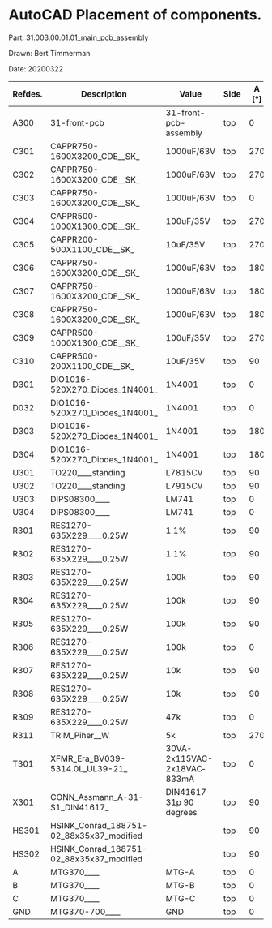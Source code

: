 # AutoCAD Placement of components.

Part: 31.003.00.01.01_main_pcb_assembly

Drawn: Bert Timmerman

Date: 20200322

| Refdes. | Description                              | Value                      | Side   | A [°] | X [mm]  | Y [mm]  | Z [mm]  | H [mm]  | X [mils] | Y [mils] | X [mm]  | Y [mm]  | Z [mm]  |
|---------|------------------------------------------|----------------------------|--------|-------|---------|---------|---------|---------|----------|----------|---------|---------|---------|
| A300    | 31-front-pcb                             | 31-front-pcb-assembly      | top    |     0 |  18.500 |   5.000 |   0.000 |   0.000 |      728 |      197 |  18.415 |   4.445 | 0.000 |
| C301    | CAPPR750-1600X3200_CDE__SK_              | 1000uF/63V                 | top    |   270 | 124.000 |  18.000 |   0.000 |  32.000 |     4882 |      709 | 123.825 |  17.780 | 0.000 |
| C302    | CAPPR750-1600X3200_CDE__SK_              | 1000uF/63V                 | top    |   270 | 104.500 |  18.000 |   0.000 |  32.000 |     4114 |      709 | 104.775 |  17.780 | 0.000 |
| C303    | CAPPR750-1600X3200_CDE__SK_              | 1000uF/63V                 | top    |     0 |  79.000 |  20.000 |   0.000 |  32.000 |     3110 |      787 |  78.740 |  19.685 | 0.000 |
| C304    | CAPPR500-1000X1300_CDE__SK_              | 100uF/35V                  | top    |   270 |  67.000 |  42.500 |   0.000 |  13.000 |     2638 |     1673 |  67.310 |  41.910 | 0.000 |
| C305    | CAPPR200-500X1100_CDE__SK_               | 10uF/35V                   | top    |   270 |  88.500 |   7.500 |   0.000 |  11.000 |     3484 |      295 |  88.265 |   6.985 | 0.000 |
| C306    | CAPPR750-1600X3200_CDE__SK_              | 1000uF/63V                 | top    |   180 |  79.000 |  40.000 |   0.000 |  32.000 |     3110 |     1575 |  78.740 |  40.005 | 0.000 |
| C307    | CAPPR750-1600X3200_CDE__SK_              | 1000uF/63V                 | top    |   180 |  79.000 |  60.000 |   0.000 |  32.000 |     3110 |     2362 |  78.740 |  59.690 | 0.000 |
| C308    | CAPPR750-1600X3200_CDE__SK_              | 1000uF/63V                 | top    |   180 |  79.000 |  80.000 |   0.000 |  32.000 |     3110 |     3150 |  78.740 |  80.010 | 0.000 |
| C309    | CAPPR500-1000X1300_CDE__SK_              | 100uF/35V                  | top    |   270 |  67.000 |  57.500 |   0.000 |  13.000 |     2638 |     2264 |  67.310 |  57.150 | 0.000 |
| C310    | CAPPR500-200X1100_CDE__SK_               | 10uF/35V                   | top    |    90 | 114.000 |   7.500 |   0.000 |  11.000 |     4488 |      295 | 114.300 |   6.985 | 0.000 |
| D301    | DIO1016-520X270_Diodes_1N4001_           | 1N4001                     | top    |     0 | 138.500 |  22.500 |   0.000 |   0.000 |     5453 |      886 | 138.430 |  22.225 | 0.000 |
| D032    | DIO1016-520X270_Diodes_1N4001_           | 1N4001                     | top    |     0 | 138.500 |  17.500 |   0.000 |   0.000 |     5453 |      689 | 138.430 |  17.145 | 0.000 |
| D303    | DIO1016-520X270_Diodes_1N4001_           | 1N4001                     | top    |   180 | 138.500 |  12.500 |   0.000 |   0.000 |     5453 |      492 | 138.430 |  12.065 | 0.000 |
| D304    | DIO1016-520X270_Diodes_1N4001_           | 1N4001                     | top    |   180 | 138.500 |   7.500 |   0.000 |   0.000 |     5453 |      295 | 138.430 |   6.985 | 0.000 |
| U301    | TO220____standing                        | L7815CV                    | top    |    90 |  65.000 |  29.210 |   7.050 |   0.000 |     2559 |     1150 |  64.770 |  29.210 | 7.050 |
| U302    | TO220____standing                        | L7915CV                    | top    |    90 |  65.000 |  71.000 |   7.050 |   0.000 |     2559 |     2795 |  64.770 |  70.485 | 7.050 |
| U303    | DIPS08300____                            | LM741                      | top    |     0 |  28.000 |  50.500 |   0.000 |   0.000 |     1102 |     1988 |  27.940 |  50.165 | 0.000 |
| U304    | DIPS08300____                            | LM741                      | top    |     0 |  30.500 |  28.000 |   0.000 |   0.000 |     1201 |     1102 |  30.480 |  27.940 | 0.000 |
| R301    | RES1270-635X229____0.25W                 | 1 1%                       | top    |    90 |  67.310 |  16.510 |   0.000 |   2.290 |     2650 |      650 |  67.310 |  16.510 | 0.000 |
| R302    | RES1270-635X229____0.25W                 | 1 1%                       | top    |    90 |  68.580 |  78.740 |   0.000 |   2.290 |     2700 |     3100 |  68.580 |  78.740 | 0.000 |
| R303    | RES1270-635X229____0.25W                 | 100k                       | top    |    90 |  21.590 |  57.150 |   0.000 |   2.290 |      850 |     2250 |  21.590 |  57.150 | 0.000 |
| R304    | RES1270-635X229____0.25W                 | 100k                       | top    |    90 |  17.780 |  43.180 |   0.000 |   2.290 |      700 |     1700 |  17.780 |  43.180 | 0.000 |
| R305    | RES1270-635X229____0.25W                 | 100k                       | top    |    90 |  21.590 |  40.640 |   0.000 |   2.290 |      850 |     1600 |  21.590 |  40.640 | 0.000 |
| R306    | RES1270-635X229____0.25W                 | 100k                       | top    |     0 |  31.750 |  59.690 |   0.000 |   2.290 |     1250 |     2350 |  31.750 |  59.690 | 0.000 |
| R307    | RES1270-635X229____0.25W                 | 10k                        | top    |    90 |  35.500 |  43.000 |   0.000 |   2.290 |     1398 |     1693 |  35.560 |  42.545 | 0.000 |
| R308    | RES1270-635X229____0.25W                 | 10k                        | top    |    90 |  25.000 |  36.008 |   0.000 |   2.290 |      984 |     1417 |  24.765 |  35.560 | 0.000 |
| R309    | RES1270-635X229____0.25W                 | 47k                        | top    |     0 |  28.000 |  21.000 |   0.000 |   2.290 |     1102 |      827 |  27.940 |  20.955 | 0.000 |
| R311    | TRIM_Piher__W                            | 5k                         | top    |   270 |  25.000 |  12.500 |   0.000 |         |      984 |      492 |  24.765 |  12.065 | 0.000 |
| T301    | XFMR_Era_BV039-5314.0L_UL39-21_          | 30VA-2x115VAC-2x18VAC­833mA | top    |     0 | 117.000 |  63.000 |   0.000 |  37.000 |     4606 |    32480 | 116.840 |  62.865 | 0.000 |
| X301    | CONN_Assmann_A-31-S1_DIN41617_           | DIN41617 31p 90 degrees    | top    |    90 | 160.040 |  50.000 |   0.000 |         |     1299 |     1969 | 160.020 |  49.530 | 0.000 |
| HS301   | HSINK_Conrad_188751-02_88x35x37_modified |                            | top    |    90 |  45.000 |  29.000 |   0.000 |  37.000 |     1772 |     1142 |  45.085 |  28.575 | 0.000 |
| HS302   | HSINK_Conrad_188751-02_88x35x37_modified |                            | top    |    90 |  45.000 |  71.000 |   0.000 |  37.000 |     1772 |     2795 |  45.085 |  70.485 | 0.000 |
| A       | MTG370____                               | MTG-A                      | top    |     0 |   4.500 |   7.500 |   0.000 |   0.000 |      977 |      295 |   4.445 |   6.985 | 0.080 |
| B       | MTG370____                               | MTG-B                      | top    |     0 |   4.500 |  92.000 |   0.000 |   0.000 |      177 |     3622 |   4.445 |  91.440 | 0.000 |
| C       | MTG370____                               | MTG-C                      | top    |     0 |  80.000 |   7.500 |   0.000 |   0.000 |     3150 |      295 |  80.010 |   6.985 | 0.000 |
| GND     | MTG370-700____                           | GND                        | top    |     0 |  80.000 |  92.000 |   0.000 |   0.000 |     3150 |     3622 |  80.010 |  91.440 | 0.002 |
